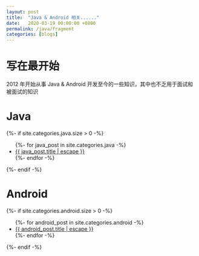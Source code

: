 ```yaml
---
layout: post
title:  "Java & Android 相关......"
date:   2020-03-19 00:00:00 +0800
permalink: /java/fragment
categories: [blogs]
---
```


# 写在最开始
2012 年开始从事 Java & Android 开发至今的一些知识，其中也不乏用于面试和被面试的知识

# Java
<div>
	{%- if site.categories.java.size > 0 -%}
	<ul>
	 	{%- for java_post in site.categories.java -%}
	 	<li>
        	<a href="{{ java_post.url | relative_url }}">
        		{{ java_post.title | escape }}
        	</a>
	 	</li>
	  	{%- endfor -%}	
	</ul>
	{%- endif -%}	
</div>

# Android
<div>
	{%- if site.categories.android.size > 0 -%}
	<ul>
	 	{%- for android_post in site.categories.android -%}
	 	<li>
        	<a href="{{ android_post.url | relative_url }}">
        		{{ android_post.title | escape }}
        	</a>
	 	</li>
	  	{%- endfor -%}	
	</ul>
	{%- endif -%}	
</div>